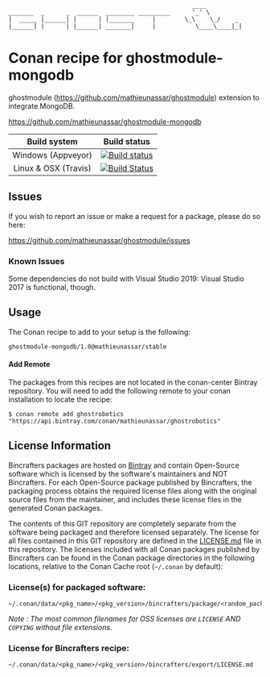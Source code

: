 ``` ascii
                                                   ____
_______  _      _  ______  ________ _________      '_' \
|  _____ |______| |      | |_______     |        \_\    \_/    _
|______| |      | |______| _______|     |           \____\____|_|
```

# Conan recipe for ghostmodule-mongodb

ghostmodule (https://github.com/mathieunassar/ghostmodule) extension to integrate MongoDB.

https://github.com/mathieunassar/ghostmodule-mongodb

|     Build system     |                         Build status                         |
| :------------------: | :----------------------------------------------------------: |
|  Windows (Appveyor)  | [![Build status](https://ci.appveyor.com/api/projects/status/4ka5k6mmpc18d236/branch/master?svg=true)](https://ci.appveyor.com/project/mathieunassar/ghostmodule-mongodb-conan/branch/master) |
| Linux & OSX (Travis) | [![Build Status](https://travis-ci.com/mathieunassar/ghostmodule-mongodb-conan.svg?branch=master)](https://travis-ci.com/mathieunassar/ghostmodule-mongodb-conan) |

## Issues

If you wish to report an issue or make a request for a package, please do so here:

https://github.com/mathieunassar/ghostmodule/issues

### Known Issues

Some dependencies do not build with Visual Studio 2019: Visual Studio 2017 is functional, though.

## Usage

The Conan recipe to add to your setup is the following:

```
ghostmodule-mongodb/1.0@mathieunassar/stable
```

#### Add Remote

The packages from this recipes are not located in the conan-center Bintray repository. You will need to add the following remote to your conan installation to locate the recipe:

```
$ conan remote add ghostrobotics "https://api.bintray.com/conan/mathieunassar/ghostrobotics"
```

## License Information

Bincrafters packages are hosted on [Bintray](https://bintray.com) and contain Open-Source software which is licensed by the software's maintainers and NOT Bincrafters.  For each Open-Source package published by Bincrafters, the packaging process obtains the required license files along with the original source files from the maintainer, and includes these license files in the generated Conan packages.

The contents of this GIT repository are completely separate from the software being packaged and therefore licensed separately.  The license for all files contained in this GIT repository are defined in the [LICENSE.md](LICENSE.md) file in this repository.  The licenses included with all Conan packages published by Bincrafters can be found in the Conan package directories in the following locations, relative to the Conan Cache root (`~/.conan` by default):

### License(s) for packaged software:

```
~/.conan/data/<pkg_name>/<pkg_version>/bincrafters/package/<random_package_id>/license/<LICENSE_FILES_HERE>
```

*Note :   The most common filenames for OSS licenses are `LICENSE` AND `COPYING` without file extensions.*

### License for Bincrafters recipe:

```
~/.conan/data/<pkg_name>/<pkg_version>/bincrafters/export/LICENSE.md
```
